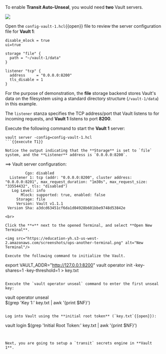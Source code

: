 To enable **Transit Auto-Unseal**, you would need **two** Vault servers.

<img src="https://education-yh.s3-us-west-2.amazonaws.com/screenshots/vault-autounseal-13.png">


Open the `config-vault-1.hcl`{{open}} file to review the server configuration file for **Vault 1**:

```
disable_mlock = true
ui=true

storage "file" {
  path = "~/vault-1/data"
}

listener "tcp" {
  address     = "0.0.0.0:8200"
  tls_disable = 1
}
```


For the purpose of demonstration, the **file** storage backend stores Vault's data on the filesystem using a standard directory structure (`/vault-1/data`) in this example.

The `listener` stanza specifies the TCP address/port that Vault listens to for incoming requests, and **Vault 1** listens to port **8200**.

Execute the following command to start the **Vault 1** server:

```
vault server -config=config-vault-1.hcl
```{{execute T1}}

Notice the output indicating that the **Storage** is set to `file` system, and the **Listener** address is `0.0.0.0:8200`.

```
==> Vault server configuration:

             Cgo: disabled
      Listener 1: tcp (addr: "0.0.0.0:8200", cluster address: "0.0.0.0:8201", max_request_duration: "1m30s", max_request_size: "33554432", tls: "disabled")
       Log Level: info
           Mlock: supported: true, enabled: false
         Storage: file
         Version: Vault v1.1.1
     Version Sha: a3dcd63451cf6da1d04928b601bbe9748d53842e
```
<br>

Click the **+** next to the opened Terminal, and select **Open New Terminal**.

<img src="https://education-yh.s3-us-west-2.amazonaws.com/screenshots/ops-another-terminal.png" alt="New Terminal"/>

Execute the following command to initialize the Vault.

```
export VAULT_ADDR="http://127.0.0.1:8200"
vault operator init -key-shares=1 -key-threshold=1 > key.txt
```{{execute T2}}

Execute the `vault operator unseal` command to enter the first unseal key:

```
vault operator unseal \
    $(grep 'Key 1:' key.txt | awk '{print $NF}')
```{{execute T2}}

Log into Vault using the **initial root token** (`key.txt`{{open}}):

```
vault login $(grep 'Initial Root Token:' key.txt | awk '{print $NF}')
```{{execute T2}}


Next, you are going to setup a `transit` secrets engine in **Vault 1**.
